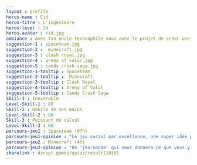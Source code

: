 ```yaml
---
layout : profile
heros-name : Cid
heros-titre : L'ingénieure
heros-level : 24
heros-avatar : cid.jpg
ambiance : Avec ton oncle technophile vous avez le projet de créer une table de jeu de rôle dont la surface serait tactile mais vous n'arrivez pas à vous mettre d'accord sur la couleur de la table.
suggestion-1 : spaceteam.jpg
suggestion-2 :  minecraft.jpg
suggestion-3 : clash royal.jpg
suggestion-4 : arena of valor.jpg
suggestion-5 : candy crush saga.jpg
suggestion-1-tooltip : Spaceteam
suggestion-2-tooltip :  Minecraft
suggestion-3-tooltip : Clash Royal
suggestion-4-tooltip : Arena of Valor
suggestion-5-tooltip : Candy Crush Saga
Skill-1 : Inexorable
Level-Skill-1 : 80
Skill-2 : Habile de ses mains
Level-Skill-2 : 80
Skill-3 : Puissant de calcul
Level-Skill-3 : 60
parcours-jeu1 : Spaceteam (97h)
parcours-jeu1-opinion : "Le jeu social par excellence, une super idée pour travailler l'esprit d'équipe et raviver (ou détruire !) les amitiés. Vivement la même chose en VR."
parcours-jeu2 : Minecraft (4h)
parcours-jeu2-opinion : "Un 'jeu-monde' qui vous donnera ce que vous y mettrez : pour les explorateurs, un monde infini. Pour les constructeur, de quoi raser les montages pour ériger des palais. Pour les compétitifs, de nombreux mods et serveurs privés permettant de jouer en ligne. Il y a un avant et un après minecraft."
sharelink : dsrupt.games/quizz/result110101
---
```

